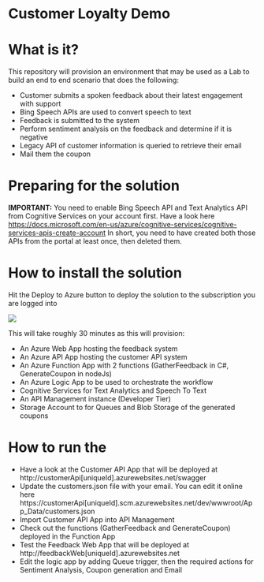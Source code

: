 # Customer Loyalty Demo

# What is it?
This repository will provision an environment that may be used as a Lab to build an end to end scenario that does the following:

*	Customer submits a spoken feedback about their latest engagement with support
*	Bing Speech APIs are used to convert speech to text
*	Feedback is submitted to the system
*	Perform sentiment analysis on the feedback and determine if it is negative
*	Legacy API of customer information is queried to retrieve their email
*	Mail them the coupon

# Preparing for the solution

**IMPORTANT:** You need to enable Bing Speech API and Text Analytics API from Cognitive Services on your account first. Have a look here https://docs.microsoft.com/en-us/azure/cognitive-services/cognitive-services-apis-create-account
In short, you need to have created both those APIs from the portal at least once, then deleted them.

# How to install the solution
Hit the Deploy to Azure button to deploy the solution to the subscription you are logged into

<a href="https://portal.azure.com/#create/Microsoft.Template/uri/https%3A%2F%2Fraw.githubusercontent.com%2Fsabbour%2Fcustomer-loyalty%2Fmaster%2FDeployment%2Fazuredeploy.json" target="_blank">
    <img src="http://azuredeploy.net/deploybutton.png"/>
</a>

This will take roughly 30 minutes as this will provision:

*	An Azure Web App hosting the feedback system
*	An Azure API App hosting the customer API system
*	An Azure Function App with 2 functions (GatherFeedback in C#, GenerateCoupon in nodeJs)
*	An Azure Logic App to be used to orchestrate the workflow
*	Cognitive Services for Text Analytics and Speech To Text
*	An API Management instance (Developer Tier)
*	Storage Account to for Queues and Blob Storage of the generated coupons

# How to run the 
*	Have a look at the Customer API App that will be deployed at http://customerApi[uniqueId].azurewebsites.net/swagger
*	Update the customers.json file with your email. You can edit it online here https://customerApi[uniqueId].scm.azurewebsites.net/dev/wwwroot/App_Data/customers.json
*	Import Customer API App into API Management
*	Check out the functions (GatherFeedback and GenerateCoupon) deployed in the Function App
*	Test the Feedback Web App that will be deployed at http://feedbackWeb[uniqueId].azurewebsites.net
*	Edit the logic app by adding Queue trigger, then the required actions for Sentiment Analysis, Coupon generation and Email
